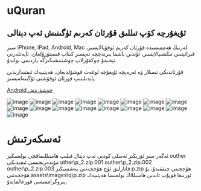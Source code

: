 # uQuran

## ئۇيغۇرچە كۆپ تىللىق قۇرئان كەرىم ئۈگىنىش ئەپ دېتالى

سىز iPhone, iPad, Android, Mac لەرنىڭ ھەممىسىدە قۇرئان كەرىم ئوقۇيالايسىز، قىرائېتىنى تىڭشىيالايسىز، ئۇندىن باشقا بىرنەچچە تەپسىر كىتاپ قىستۇرۇلغان، ئايەتلەرنى تېخىمۇ چوڭقۇرلاپ چۈشىنىشىڭىزگە ياردىمى بولىدۇ.

قۇرئاندىكى تىمىلار ۋە ئەرەپچە ئۇيغۇچە لوغەت قوشۇلدىغان، ھەپتىيەك ئىقتىدارىدىن پايدىلىنىپ قورئان ئوقۇشنى ئۆگىنەلەيسىز.

[Android چۈشۈرۈش](https://raw.githubusercontent.com/ualma/uQuran/master/outher/uQuran1.0.0.apk)

![image](https://raw.githubusercontent.com/ualma/uQuran/master/outher/icon.png)
![image](https://raw.githubusercontent.com/ualma/uQuran/master/outher/ScreenShot/1.PNG)
![image](https://raw.githubusercontent.com/ualma/uQuran/master/outher/ScreenShot/2.PNG)
![image](https://raw.githubusercontent.com/ualma/uQuran/master/outher/ScreenShot/3.PNG)
![image](https://raw.githubusercontent.com/ualma/uQuran/master/outher/ScreenShot/4.PNG)
![image](https://raw.githubusercontent.com/ualma/uQuran/master/outher/ScreenShot/5.PNG)
![image](https://raw.githubusercontent.com/ualma/uQuran/master/outher/ScreenShot/6.PNG)
![image](https://raw.githubusercontent.com/ualma/uQuran/master/outher/ScreenShot/7.PNG)
![image](https://raw.githubusercontent.com/ualma/uQuran/master/outher/ScreenShot/8.PNG)
![image](https://raw.githubusercontent.com/ualma/uQuran/master/outher/ScreenShot/9.PNG)
![image](https://raw.githubusercontent.com/ualma/uQuran/master/outher/ScreenShot/10.PNG)
![image](https://raw.githubusercontent.com/ualma/uQuran/master/outher/ScreenShot/11.PNG)
![image](https://raw.githubusercontent.com/ualma/uQuran/master/outher/ScreenShot/12.PNG)
![image](https://raw.githubusercontent.com/ualma/uQuran/master/outher/ScreenShot/13.PNG)
![image](https://raw.githubusercontent.com/ualma/uQuran/master/outher/ScreenShot/14.PNG)
![image](https://raw.githubusercontent.com/ualma/uQuran/master/outher/ScreenShot/15.PNG)
![image](https://raw.githubusercontent.com/ualma/uQuran/master/outher/ScreenShot/16.PNG)

# ئەسكەرتىش
ئەگەر سىز ئۆزىڭىز ئەسلى كودنى ئەپ دېتال قىلىپ ھاسىللىماقچى بولسىڭىز outher مۇندەرىجىسى ئىچىدىكى 
uther\p_2.zip.001
outher\p_2.zip.002
outher\p_2.zip.003
قاتارلىق ئۈچ ھۆججەتنى يەشسىڭىز p.zip ھۆججىتى چىققىدۇ، بۇ ھۆججەتنى  assets\images\q\p.zip ئورنىغا قويۇپ ئاندىن ھاسىللاڭ بولمىسا ھەپتىيەك پىروگراممىسى قوزغالمايدۇ.